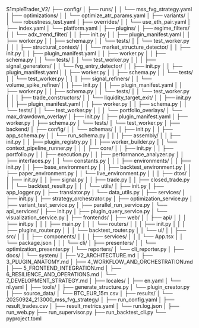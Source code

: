 S1mpleTrader_V2/
├── config/
│   ├── runs/
│   │   └── mss_fvg_strategy.yaml
│   ├── optimizations/
│   │   └── optimize_atr_params.yaml
│   ├── variants/
│   │   └── robustness_test.yaml
│   ├── overrides/
│   │   └── use_eth_pair.yaml
│   ├── index.yaml
│   └── platform.yaml
│
├── plugins/
│   ├── regime_filters/
│   │   └── adx_trend_filter/
│   │       ├── init.py
│   │       ├── plugin_manifest.yaml
│   │       ├── worker.py
│   │       ├── schema.py
│   │       └── tests/
│   │           └── test_worker.py
│   │
│   ├── structural_context/
│   │   └── market_structure_detector/
│   │       ├── init.py
│   │       ├── plugin_manifest.yaml
│   │       ├── worker.py
│   │       ├── schema.py
│   │       └── tests/
│   │           └── test_worker.py
│   │
│   ├── signal_generators/
│   │   └── fvg_entry_detector/
│   │       ├── init.py
│   │       ├── plugin_manifest.yaml
│   │       ├── worker.py
│   │       ├── schema.py
│   │       └── tests/
│   │           └── test_worker.py
│   │
│   ├── signal_refiners/
│   │   └── volume_spike_refiner/
│   │       ├── init.py
│   │       ├── plugin_manifest.yaml
│   │       ├── worker.py
│   │       ├── schema.py
│   │       └── tests/
│   │           └── test_worker.py
│   │
│   ├── trade_constructors/
│   │   └── liquidity_target_exit/
│   │       ├── init.py
│   │       ├── plugin_manifest.yaml
│   │       ├── worker.py
│   │       ├── schema.py
│   │       └── tests/
│   │           └── test_worker.py
│   │
│   └── portfolio_overlays/
│       └── max_drawdown_overlay/
│           ├── init.py
│           ├── plugin_manifest.yaml
│           ├── worker.py
│           ├── schema.py
│           └── tests/
│               └── test_worker.py
│
├── backend/
│   ├── config/
│   │   └── schemas/
│   │       ├── init.py
│   │       ├── app_schema.py
│   │       └── run_schema.py
│   │
│   ├── assembly/
│   │   ├── init.py
│   │   ├── plugin_registry.py
│   │   ├── worker_builder.py
│   │   └── context_pipeline_runner.py
│   │
│   ├── core/
│   │   ├── init.py
│   │   ├── portfolio.py
│   │   ├── execution.py
│   │   ├── performance_analyzer.py
│   │   ├── interfaces.py
│   │   └── constants.py
│   │
│   ├── environments/
│   │   ├── init.py
│   │   ├── base_environment.py
│   │   ├── backtest_environment.py
│   │   ├── paper_environment.py
│   │   └── live_environment.py
│   │
│   ├── dtos/
│   │   ├── init.py
│   │   ├── signal.py
│   │   ├── trade.py
│   │   ├── closed_trade.py
│   │   └── backtest_result.py
│   │
│   └── utils/
│       ├── init.py
│       ├── app_logger.py
│       ├── translator.py
│       └── data_utils.py
│
├── services/
│   ├── init.py
│   ├── strategy_orchestrator.py
│   ├── optimization_service.py
│   ├── variant_test_service.py
│   ├── parallel_run_service.py
│   └── api_services/
│       ├── init.py
│       ├── plugin_query_service.py
│       └── visualization_service.py
│
├── frontends/
│   ├── web/
│   │   ├── api/
│   │   │   ├── init.py
│   │   │   ├── main.py
│   │   │   └── routers/
│   │   │       ├── init.py
│   │   │       ├── plugins_router.py
│   │   │       └── backtest_router.py
│   │   └── ui/
│   │       ├── src/
│   │       │   ├── components/
│   │       │   ├── services/
│   │       │   └── App.tsx
│   │       └── package.json
│   │
│   └── cli/
│       ├── presenters/
│       │   └── optimization_presenter.py
│       └── reporters/
│           └── cli_reporter.py
│
├── docs/
│   └── system/
│       ├── V2_ARCHITECTURE.md
│       ├── 3_PLUGIN_ANATOMY.md
│       ├── 4_WORKFLOW_AND_ORCHESTRATION.md
│       ├── 5_FRONTEND_INTEGRATION.md
│       ├── 6_RESILIENCE_AND_OPERATIONS.md
│       └── 7_DEVELOPMENT_STRATEGY.md
│
├── locales/
│   ├── en.yaml
│   └── nl.yaml
│
├── tools/
│   ├── generate_structure.py
│   └── plugin_creator.py
│
├── source_data/
│   └── BTC_EUR_15m.csv
│
├── results/
│   └── 20250924_213000_mss_fvg_strategy/
│       ├── run_config.yaml
│       ├── result_trades.csv
│       ├── result_metrics.yaml
│       └── run.log.json
│
├── run_web.py
├── run_supervisor.py
├── run_backtest_cli.py
└── pyproject.toml